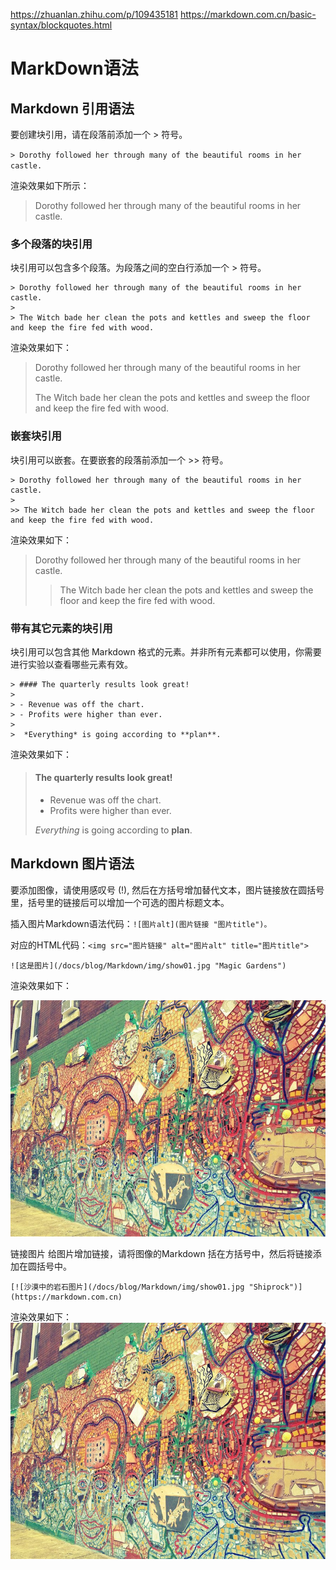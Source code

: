 https://zhuanlan.zhihu.com/p/109435181
https://markdown.com.cn/basic-syntax/blockquotes.html
# MarkDown语法

## Markdown 引用语法

要创建块引用，请在段落前添加一个 > 符号。

```> Dorothy followed her through many of the beautiful rooms in her castle.```

渲染效果如下所示：

> Dorothy followed her through many of the beautiful rooms in her castle.

### 多个段落的块引用
块引用可以包含多个段落。为段落之间的空白行添加一个 > 符号。

```
> Dorothy followed her through many of the beautiful rooms in her castle.
>
> The Witch bade her clean the pots and kettles and sweep the floor and keep the fire fed with wood.
```
渲染效果如下：

> Dorothy followed her through many of the beautiful rooms in her castle.
> 
> The Witch bade her clean the pots and kettles and sweep the floor and keep the fire fed with wood.

### 嵌套块引用
块引用可以嵌套。在要嵌套的段落前添加一个 >> 符号。

```
> Dorothy followed her through many of the beautiful rooms in her castle.
>
>> The Witch bade her clean the pots and kettles and sweep the floor and keep the fire fed with wood.
```
渲染效果如下：

> Dorothy followed her through many of the beautiful rooms in her castle.
> 
>> The Witch bade her clean the pots and kettles and sweep the floor and keep the fire fed with wood.

### 带有其它元素的块引用
块引用可以包含其他 Markdown 格式的元素。并非所有元素都可以使用，你需要进行实验以查看哪些元素有效。
```
> #### The quarterly results look great!
>
> - Revenue was off the chart.
> - Profits were higher than ever.
>
>  *Everything* is going according to **plan**.
```

渲染效果如下：

> #### The quarterly results look great!
>
> - Revenue was off the chart.
> - Profits were higher than ever.
>
>  *Everything* is going according to **plan**.

## Markdown 图片语法

要添加图像，请使用感叹号 (!), 然后在方括号增加替代文本，图片链接放在圆括号里，括号里的链接后可以增加一个可选的图片标题文本。

插入图片Markdown语法代码：```![图片alt](图片链接 "图片title")。```

对应的HTML代码：```<img src="图片链接" alt="图片alt" title="图片title">```
```
![这是图片](/docs/blog/Markdown/img/show01.jpg "Magic Gardens")
```
渲染效果如下：

![这是图片](/docs/blog/Markdown/img/show01.jpg "Magic Gardens")

链接图片
给图片增加链接，请将图像的Markdown 括在方括号中，然后将链接添加在圆括号中。
```
[![沙漠中的岩石图片](/docs/blog/Markdown/img/show01.jpg "Shiprock")](https://markdown.com.cn)
```
渲染效果如下：
[![沙漠中的岩石图片](/docs/blog/Markdown/img/show01.jpg "Shiprock")](https://www.google.com)